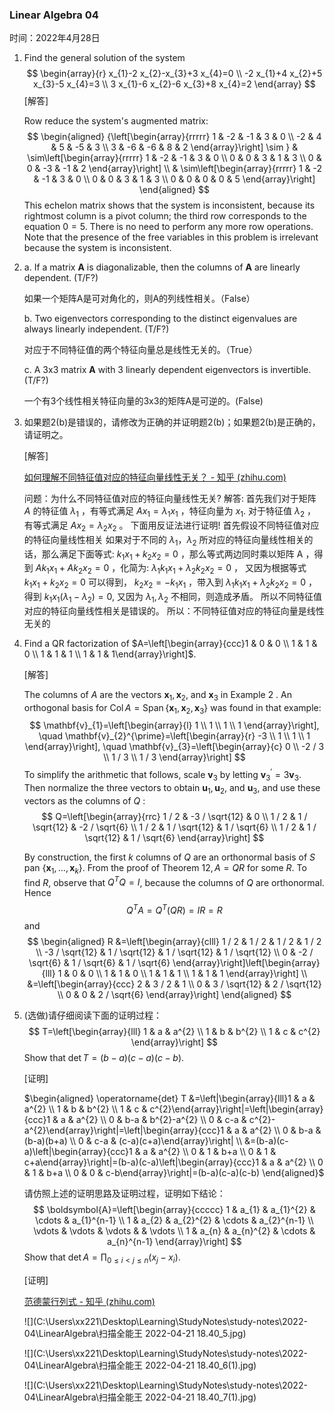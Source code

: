 ### Linear Algebra 04

时间：2022年4月28日

1. Find the general solution of the system
   $$
   \begin{array}{r}
   x_{1}-2 x_{2}-x_{3}+3 x_{4}=0 \\
   -2 x_{1}+4 x_{2}+5 x_{3}-5 x_{4}=3 \\
   3 x_{1}-6 x_{2}-6 x_{3}+8 x_{4}=2
   \end{array}
   $$
   [解答]

   Row reduce the system's augmented matrix:
   $$
   \begin{aligned}
   {\left[\begin{array}{rrrrr}
   1 & -2 & -1 & 3 & 0 \\
   -2 & 4 & 5 & -5 & 3 \\
   3 & -6 & -6 & 8 & 2
   \end{array}\right] \sim } & \sim\left[\begin{array}{rrrrr}
   1 & -2 & -1 & 3 & 0 \\
   0 & 0 & 3 & 1 & 3 \\
   0 & 0 & -3 & -1 & 2
   \end{array}\right] \\
   & \sim\left[\begin{array}{rrrrr}
   1 & -2 & -1 & 3 & 0 \\
   0 & 0 & 3 & 1 & 3 \\
   0 & 0 & 0 & 0 & 5
   \end{array}\right]
   \end{aligned}
   $$
   This echelon matrix shows that the system is inconsistent, because its rightmost column is a pivot column; the third row corresponds to the equation $0=5$. There is no need to perform any more row operations. Note that the presence of the free variables in this problem is irrelevant because the system is inconsistent.
   
2. a. If a matrix **A** is diagonalizable, then the columns of **A** are linearly dependent. (T/F?)

   如果一个矩阵A是可对角化的，则A的列线性相关。（False）

   b. Two eigenvectors corresponding to the distinct eigenvalues are always linearly independent. (T/F?)

   对应于不同特征值的两个特征向量总是线性无关的。（True）

   c. A 3x3 matrix **A** with 3 linearly dependent eigenvectors is invertible. (T/F?)

   一个有3个线性相关特征向量的3x3的矩阵A是可逆的。(False)

3. 如果题2(b)是错误的，请修改为正确的并证明题2(b)；如果题2(b)是正确的，请证明之。

   [解答]

   [如何理解不同特征值对应的特征向量线性无关？ - 知乎 (zhihu.com)](https://zhuanlan.zhihu.com/p/30454490)

   问题：为什么不同特征值对应的特征向量线性无关?
   解答: 首先我们对于矩阵 $A$ 的特征值 $\lambda_{1}$ ，有等式满足 $A x_{1}=\lambda_{1} x_{1}$ ，特征向量为 $x_{1}$.
   对于特征值 $\lambda_{2}$ ，有等式满足 $A x_{2}=\lambda_{2} x_{2}$ 。
   下面用反证法进行证明! 首先假设不同特征值对应的特征向量线性相关
   如果对于不同的 $\lambda_{1} ， \lambda_{2}$ 所对应的特征向量线性相关的话，那么满足下面等式:
   $k_{1} x_{1}+k_{2} x_{2}=0$ ，那么等式两边同时乘以矩阵 $\mathrm{A}$ ，得到 $A k_{1} x_{1}+A k_{2} x_{2}=0$ ，化简为:
   $\lambda_{1} k_{1} x_{1}+\lambda_{2} k_{2} x_{2}=0$ ， 又因为根据等式 $k_{1} x_{1}+k_{2} x_{2}=0$ 可以得到，
   $k_{2} x_{2}=-k_{1} x_{1}$ ，带入到 $\lambda_{1} k_{1} x_{1}+\lambda_{2} k_{2} x_{2}=0$ ，得到 $k_{1} x_{1}\left(\lambda_{1}-\lambda_{2}\right)=0$, 又因为 $\lambda_{1}, \lambda_{2}$ 不相同，则造成矛盾。
   所以不同特征值对应的特征向量线性相关是错误的。
   所以：不同特征值对应的特征向量是线性无关的

4. Find a $\mathrm{QR}$ factorization of $A=\left[\begin{array}{ccc}1 & 0 & 0 \\ 1 & 1 & 0 \\ 1 & 1 & 1 \\ 1 & 1 & 1\end{array}\right]$.

   [解答]

   The columns of $A$ are the vectors $\mathbf{x}_{1}, \mathbf{x}_{2}$, and $\mathbf{x}_{3}$ in Example 2 . An orthogonal basis for $\operatorname{Col} A=\operatorname{Span}\left\{\mathbf{x}_{1}, \mathbf{x}_{2}, \mathbf{x}_{3}\right\}$ was found in that example:
   $$
   \mathbf{v}_{1}=\left[\begin{array}{l}
   1 \\
   1 \\
   1 \\
   1
   \end{array}\right], \quad \mathbf{v}_{2}^{\prime}=\left[\begin{array}{r}
   -3 \\
   1 \\
   1 \\
   1
   \end{array}\right], \quad \mathbf{v}_{3}=\left[\begin{array}{c}
   0 \\
   -2 / 3 \\
   1 / 3 \\
   1 / 3
   \end{array}\right]
   $$
   To simplify the arithmetic that follows, scale $\mathbf{v}_{3}$ by letting $\mathbf{v}_{3}^{\prime}=3 \mathbf{v}_{3}$. Then normalize the three vectors to obtain $\mathbf{u}_{1}, \mathbf{u}_{2}$, and $\mathbf{u}_{3}$, and use these vectors as the columns of $Q$ :
   $$
   Q=\left[\begin{array}{rrc}
   1 / 2 & -3 / \sqrt{12} & 0 \\
   1 / 2 & 1 / \sqrt{12} & -2 / \sqrt{6} \\
   1 / 2 & 1 / \sqrt{12} & 1 / \sqrt{6} \\
   1 / 2 & 1 / \sqrt{12} & 1 / \sqrt{6}
   \end{array}\right]
   $$

   By construction, the first $k$ columns of $Q$ are an orthonormal basis of $S$ pan $\left\{\mathbf{x}_{1}, \ldots, \mathbf{x}_{k}\right\}$. From the proof of Theorem $12, A=Q R$ for some $R$. To find $R$, observe that $Q^{T} Q=I$, because the columns of $Q$ are orthonormal. Hence
   $$
   Q^{T} A=Q^{T}(Q R)=I R=R
   $$
   and
   $$
   \begin{aligned}
   R &=\left[\begin{array}{clll}
   1 / 2 & 1 / 2 & 1 / 2 & 1 / 2 \\
   -3 / \sqrt{12} & 1 / \sqrt{12} & 1 / \sqrt{12} & 1 / \sqrt{12} \\
   0 & -2 / \sqrt{6} & 1 / \sqrt{6} & 1 / \sqrt{6}
   \end{array}\right]\left[\begin{array}{lll}
   1 & 0 & 0 \\
   1 & 1 & 0 \\
   1 & 1 & 1 \\
   1 & 1 & 1
   \end{array}\right] \\
   &=\left[\begin{array}{ccc}
   2 & 3 / 2 & 1 \\
   0 & 3 / \sqrt{12} & 2 / \sqrt{12} \\
   0 & 0 & 2 / \sqrt{6}
   \end{array}\right]
   \end{aligned}
   $$

5. (选做)请仔细阅读下面的证明过程：
   $$
   T=\left[\begin{array}{lll}
   1 & a & a^{2} \\
   1 & b & b^{2} \\
   1 & c & c^{2}
   \end{array}\right]
   $$
    Show that $\operatorname{det} T=(b-a)(c-a)(c-b)$.

   [证明]

      $\begin{aligned} \operatorname{det} T &=\left|\begin{array}{lll}1 & a & a^{2} \\ 1 & b & b^{2} \\ 1 & c & c^{2}\end{array}\right|=\left|\begin{array}{ccc}1 & a & a^{2} \\ 0 & b-a & b^{2}-a^{2} \\ 0 & c-a & c^{2}-a^{2}\end{array}\right|=\left|\begin{array}{ccc}1 & a & a^{2} \\ 0 & b-a & (b-a)(b+a) \\ 0 & c-a & (c-a)(c+a)\end{array}\right| \\ &=(b-a)(c-a)\left|\begin{array}{ccc}1 & a & a^{2} \\ 0 & 1 & b+a \\ 0 & 1 & c+a\end{array}\right|=(b-a)(c-a)\left|\begin{array}{ccc}1 & a & a^{2} \\ 0 & 1 & b+a \\ 0 & 0 & c-b\end{array}\right|=(b-a)(c-a)(c-b) \end{aligned}$

   请仿照上述的证明思路及证明过程，证明如下结论：
   $$
   \boldsymbol{A}=\left[\begin{array}{ccccc}
   1 & a_{1} & a_{1}^{2} & \cdots & a_{1}^{n-1} \\
   1 & a_{2} & a_{2}^{2} & \cdots & a_{2}^{n-1} \\
   \vdots & \vdots & \vdots & & \vdots \\
   1 & a_{n} & a_{n}^{2} & \cdots & a_{n}^{n-1}
   \end{array}\right]
   $$
   Show that $\operatorname{det} A={{\prod}_{0{\leq}i{<}j{\leq}n}}(x_j-x_i)$.

   [证明]

   [范德蒙行列式 - 知乎 (zhihu.com)](https://zhuanlan.zhihu.com/p/161300510)

   

   ![](C:\Users\xx221\Desktop\Learning\StudyNotes\study-notes\2022-04\LinearAlgebra\扫描全能王 2022-04-21 18.40_5.jpg)

   ![](C:\Users\xx221\Desktop\Learning\StudyNotes\study-notes\2022-04\LinearAlgebra\扫描全能王 2022-04-21 18.40_6(1).jpg)

   ![](C:\Users\xx221\Desktop\Learning\StudyNotes\study-notes\2022-04\LinearAlgebra\扫描全能王 2022-04-21 18.40_7(1).jpg)
